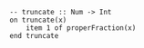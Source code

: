 ```applescript
-- truncate :: Num -> Int
on truncate(x)
    item 1 of properFraction(x)
end truncate
```